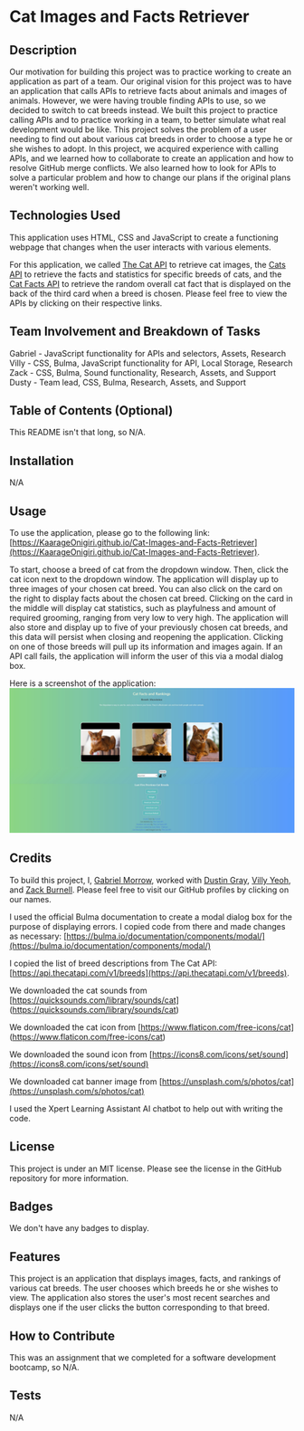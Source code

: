 # Cat Images and Facts Retriever

## Description

Our motivation for building this project was to practice working to create an application as part of a team.  Our original vision for this project was to have an application that calls APIs to retrieve facts about animals and images of animals.  However, we were having trouble finding APIs to use, so we decided to switch to cat breeds instead.  We built this project to practice calling APIs and to practice working in a team, to better simulate what real development would be like.  This project solves the problem of a user needing to find out about various cat breeds in order to choose a type he or she wishes to adopt.  In this project, we acquired experience with calling APIs, and we learned how to collaborate to create an application and how to resolve GitHub merge conflicts.  We also learned how to look for APIs to solve a particular problem and how to change our plans if the original plans weren't working well.

## Technologies Used

This application uses HTML, CSS and JavaScript to create a functioning webpage that changes when the user interacts with various elements.  

For this application, we called [The Cat API](https://thecatapi.com/) to retrieve cat images, the [Cats API](https://api-ninjas.com/api/cats) to retrieve the facts and statistics for specific breeds of cats, and the [Cat Facts API](https://cat-fact.herokuapp.com/#/) to retrieve the random overall cat fact that is displayed on the back of the third card when a breed is chosen.  Please feel free to view the APIs by clicking on their respective links.

## Team Involvement and Breakdown of Tasks

Gabriel - JavaScript functionality for APIs and selectors, Assets, Research
Villy - CSS, Bulma, JavaScript functionality for API, Local Storage, Research
Zack - CSS, Bulma, Sound functionality, Research, Assets, and Support
Dusty - Team lead, CSS, Bulma, Research, Assets, and Support

## Table of Contents (Optional)

This README isn't that long, so N/A.

## Installation

N/A

## Usage

To use the application, please go to the following link: [https://KaarageOnigiri.github.io/Cat-Images-and-Facts-Retriever](https://KaarageOnigiri.github.io/Cat-Images-and-Facts-Retriever).  

To start, choose a breed of cat from the dropdown window.  Then, click the cat icon next to the dropdown window.  The application will display up to three images of your chosen cat breed.  You can also click on the card on the right to display facts about the chosen cat breed.  Clicking on the card in the middle will display cat statistics, such as playfulness and amount of required grooming, ranging from very low to very high.  The application will also store and display up to five of your previously chosen cat breeds, and this data will persist when closing and reopening the application.  Clicking on one of those breeds will pull up its information and images again.  If an API call fails, the application will inform the user of this via a modal dialog box.

Here is a screenshot of the application: ![A Sreenshot of the Cat Images and Facts Retriever](assets/images/webpage-screenshot.JPG)

## Credits

To build this project, I, [Gabriel Morrow](https://github.com/theboss1485), worked with [Dustin Gray](https://github.com/RickiBobbii), [Villy Yeoh](https://github.com/KaarageOnigiri), and [Zack Burnell](https://github.com/ZBurnell).  Please feel free to visit our GitHub profiles by clicking on our names.

I used the official Bulma documentation to create a modal dialog box for the purpose of displaying errors.  I copied code from there and made changes as necessary: [https://bulma.io/documentation/components/modal/](https://bulma.io/documentation/components/modal/)

I copied the list of breed descriptions from The Cat API: [https://api.thecatapi.com/v1/breeds](https://api.thecatapi.com/v1/breeds).

We downloaded the cat sounds from [https://quicksounds.com/library/sounds/cat] (https://quicksounds.com/library/sounds/cat)

We downloaded the cat icon from [https://www.flaticon.com/free-icons/cat] (https://www.flaticon.com/free-icons/cat)

We downloaded the sound icon from [https://icons8.com/icons/set/sound](https://icons8.com/icons/set/sound)

We downloaded cat banner image from [https://unsplash.com/s/photos/cat](https://unsplash.com/s/photos/cat)

I used the Xpert Learning Assistant AI chatbot to help out with writing the code.

## License

This project is under an MIT license.  Please see the license in the GitHub repository for more information.

## Badges

We don't have any badges to display.

## Features

This project is an application that displays images, facts, and rankings of various cat breeds.  The user chooses which breeds he or she wishes to view.  The application also stores the user's most recent searches and displays one if the user clicks the button corresponding to that breed.

## How to Contribute

This was an assignment that we completed for a software development bootcamp, so N/A.

## Tests

N/A
